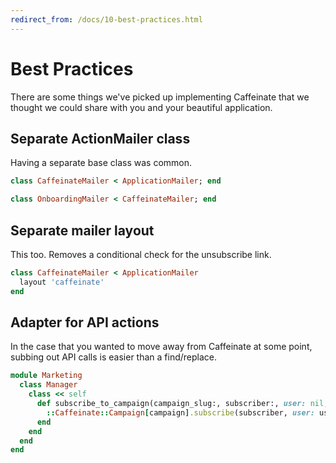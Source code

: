 ```yaml
---
redirect_from: /docs/10-best-practices.html
---
```


# Best Practices

There are some things we've picked up implementing Caffeinate that we thought we could share with you and your beautiful
application.

## Separate ActionMailer class

Having a separate base class was common.
 
```ruby 
class CaffeinateMailer < ApplicationMailer; end 
```

```ruby 
class OnboardingMailer < CaffeinateMailer; end
```

## Separate mailer layout 

This too. Removes a conditional check for the unsubscribe link.

```ruby 
class CaffeinateMailer < ApplicationMailer
  layout 'caffeinate'
end
```

## Adapter for API actions

In the case that you wanted to move away from Caffeinate at some point, subbing out API calls is easier than a find/replace.

```ruby 
module Marketing
  class Manager
    class << self 
      def subscribe_to_campaign(campaign_slug:, subscriber:, user: nil, **args)
        ::Caffeinate::Campaign[campaign].subscribe(subscriber, user: user)
      end
    end 
  end 
end
```
